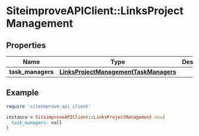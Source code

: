 # SiteimproveAPIClient::LinksProjectManagement

## Properties

| Name | Type | Description | Notes |
| ---- | ---- | ----------- | ----- |
| **task_managers** | [**LinksProjectManagementTaskManagers**](LinksProjectManagementTaskManagers.md) |  | [optional] |

## Example

```ruby
require 'siteimprove_api_client'

instance = SiteimproveAPIClient::LinksProjectManagement.new(
  task_managers: null
)
```

